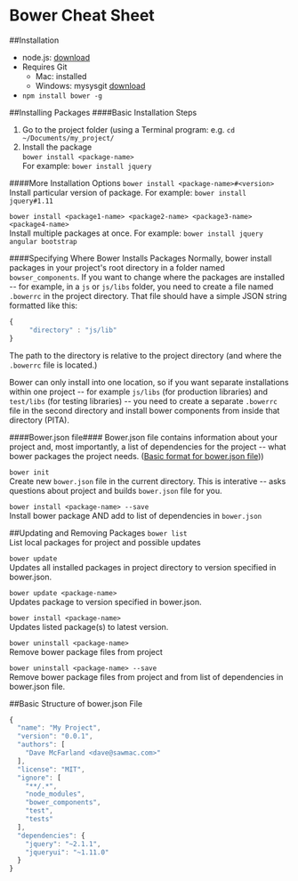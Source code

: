 Bower Cheat Sheet
=======================

##Installation
* node.js: [download](http://nodejs.org/download/)
* Requires Git
  * Mac: installed
  * Windows: mysysgit [download](http://msysgit.github.io/)
* ```npm install bower -g```


##Installing Packages
####Basic Installation Steps
1. Go to the project folder (using a Terminal program: e.g. ```cd ~/Documents/my_project/```
2. Install the package <br>
   ```bower install <package-name>``` <br>
   For example: ```bower install jquery``` 

####More Installation Options
```bower install <package-name>#<version>``` <br>
Install particular version of package. For example: ```bower install jquery#1.11```

```bower install <package1-name> <package2-name> <package3-name> <package4-name>``` <br>
Install multiple packages at once. For example: ```bower install jquery angular bootstrap```

####Specifying Where Bower Installs Packages
Normally, bower install packages in your project's root directory in a folder named ```bowser_components```. If you want to change where the packages are installed -- for example, in a ```js``` or ```js/libs``` folder, you need to create a file named ```.bowerrc``` in the project directory. That file should have a simple JSON string formatted like this:

```javascript
{
     "directory" : "js/lib"
}
``` 

The path to the directory is relative to the project directory (and where the ```.bowerrc``` file is located.)

Bower can only install into one location, so if you want separate installations within one project -- for example ```js/libs``` (for production libraries) and ```test/libs``` (for testing libraries) -- you need to create a separate ```.bowerrc``` file in the second directory and install bower components from inside that directory (PITA).

####Bower.json file####
Bower.json file contains information about your project and, most importantly, a list of dependencies for the project -- what bower packages the project needs. ([Basic format for bower.json file](#basic-structure-of-bowerjson-file)))

```bower init``` <br>
Create new ```bower.json``` file in the current directory. This is interative -- asks questions about project and builds ```bower.json``` file for you. 

```bower install <package-name> --save``` <br>
Install bower package AND add to list of dependencies in ```bower.json```


##Updating and Removing Packages
```bower list``` <br>
List local packages for project and possible updates

```bower update``` <br>
Updates all installed packages in project directory to version specified in bower.json.
 
```bower update <package-name>``` <br>
Updates package to version specified in bower.json.

```bower install <package-name>``` <br>
Updates listed package(s) to latest version.

```bower uninstall <package-name>``` <br>
Remove bower package files from project

```bower uninstall <package-name> --save``` <br>
Remove bower package files from project and from list of dependencies in bower.json file.

##Basic Structure of bower.json File
```javascript
{
  "name": "My Project",
  "version": "0.0.1",
  "authors": [
    "Dave McFarland <dave@sawmac.com>"
  ],
  "license": "MIT",
  "ignore": [
    "**/.*",
    "node_modules",
    "bower_components",
    "test",
    "tests"
  ],
  "dependencies": {
    "jquery": "~2.1.1",
    "jqueryui": "~1.11.0"
  }
}
```

